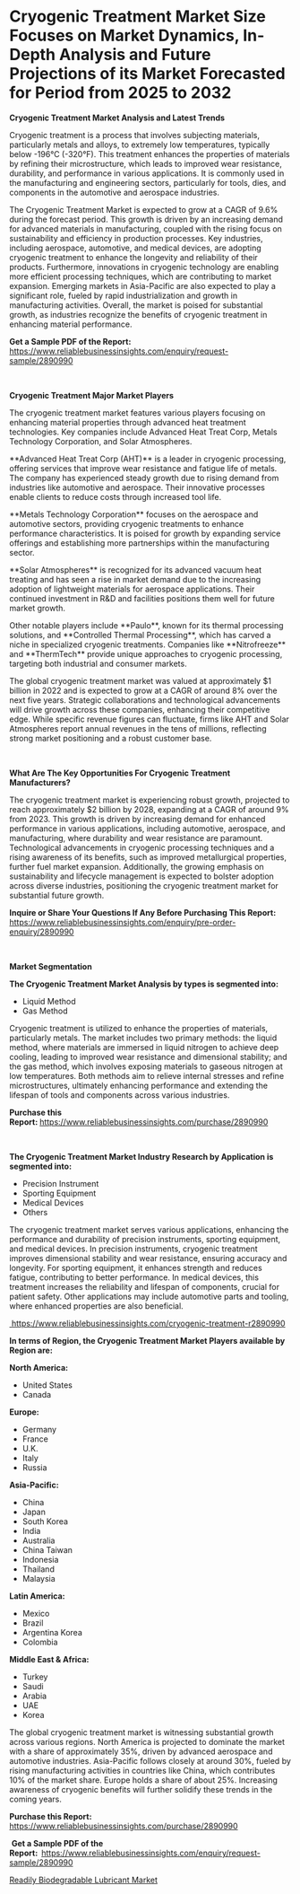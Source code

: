 <p><h1>Cryogenic Treatment Market Size Focuses on Market Dynamics, In-Depth Analysis and Future Projections of its Market Forecasted for Period from 2025 to 2032</h1></p><p><strong>Cryogenic Treatment Market Analysis and Latest Trends</strong></p>
<p><p>Cryogenic treatment is a process that involves subjecting materials, particularly metals and alloys, to extremely low temperatures, typically below -196°C (-320°F). This treatment enhances the properties of materials by refining their microstructure, which leads to improved wear resistance, durability, and performance in various applications. It is commonly used in the manufacturing and engineering sectors, particularly for tools, dies, and components in the automotive and aerospace industries.</p><p>The Cryogenic Treatment Market is expected to grow at a CAGR of 9.6% during the forecast period. This growth is driven by an increasing demand for advanced materials in manufacturing, coupled with the rising focus on sustainability and efficiency in production processes. Key industries, including aerospace, automotive, and medical devices, are adopting cryogenic treatment to enhance the longevity and reliability of their products. Furthermore, innovations in cryogenic technology are enabling more efficient processing techniques, which are contributing to market expansion. Emerging markets in Asia-Pacific are also expected to play a significant role, fueled by rapid industrialization and growth in manufacturing activities. Overall, the market is poised for substantial growth, as industries recognize the benefits of cryogenic treatment in enhancing material performance.</p></p>
<p><strong>Get a Sample PDF of the Report:&nbsp;</strong> <a href="https://www.reliablebusinessinsights.com/enquiry/request-sample/2890990?utm_campaign=3170&utm_medium=2&utm_source=Github&utm_content=ia&utm_term=14032025&utm_id=cryogenic-treatment">https://www.reliablebusinessinsights.com/enquiry/request-sample/2890990</a></p>
<p>&nbsp;</p>
<p><strong>Cryogenic Treatment Major Market Players</strong></p>
<p><p>The cryogenic treatment market features various players focusing on enhancing material properties through advanced heat treatment technologies. Key companies include Advanced Heat Treat Corp, Metals Technology Corporation, and Solar Atmospheres.</p><p>**Advanced Heat Treat Corp (AHT)** is a leader in cryogenic processing, offering services that improve wear resistance and fatigue life of metals. The company has experienced steady growth due to rising demand from industries like automotive and aerospace. Their innovative processes enable clients to reduce costs through increased tool life.</p><p>**Metals Technology Corporation** focuses on the aerospace and automotive sectors, providing cryogenic treatments to enhance performance characteristics. It is poised for growth by expanding service offerings and establishing more partnerships within the manufacturing sector.</p><p>**Solar Atmospheres** is recognized for its advanced vacuum heat treating and has seen a rise in market demand due to the increasing adoption of lightweight materials for aerospace applications. Their continued investment in R&D and facilities positions them well for future market growth.</p><p>Other notable players include **Paulo**, known for its thermal processing solutions, and **Controlled Thermal Processing**, which has carved a niche in specialized cryogenic treatments. Companies like **Nitrofreeze** and **ThermTech** provide unique approaches to cryogenic processing, targeting both industrial and consumer markets.</p><p>The global cryogenic treatment market was valued at approximately $1 billion in 2022 and is expected to grow at a CAGR of around 8% over the next five years. Strategic collaborations and technological advancements will drive growth across these companies, enhancing their competitive edge. While specific revenue figures can fluctuate, firms like AHT and Solar Atmospheres report annual revenues in the tens of millions, reflecting strong market positioning and a robust customer base.</p></p>
<p>&nbsp;</p>
<p><strong>What Are The Key Opportunities For Cryogenic Treatment Manufacturers?</strong></p>
<p><p>The cryogenic treatment market is experiencing robust growth, projected to reach approximately $2 billion by 2028, expanding at a CAGR of around 9% from 2023. This growth is driven by increasing demand for enhanced performance in various applications, including automotive, aerospace, and manufacturing, where durability and wear resistance are paramount. Technological advancements in cryogenic processing techniques and a rising awareness of its benefits, such as improved metallurgical properties, further fuel market expansion. Additionally, the growing emphasis on sustainability and lifecycle management is expected to bolster adoption across diverse industries, positioning the cryogenic treatment market for substantial future growth.</p></p>
<p><strong>Inquire or Share Your Questions If Any Before Purchasing This Report:</strong> <a href="https://www.reliablebusinessinsights.com/enquiry/pre-order-enquiry/2890990?utm_campaign=3170&utm_medium=2&utm_source=Github&utm_content=ia&utm_term=14032025&utm_id=cryogenic-treatment">https://www.reliablebusinessinsights.com/enquiry/pre-order-enquiry/2890990</a></p>
<p>&nbsp;</p>
<p><strong>Market Segmentation</strong></p>
<p><strong>The Cryogenic Treatment Market Analysis by types is segmented into:</strong></p>
<p><ul><li>Liquid Method</li><li>Gas Method</li></ul></p>
<p><p>Cryogenic treatment is utilized to enhance the properties of materials, particularly metals. The market includes two primary methods: the liquid method, where materials are immersed in liquid nitrogen to achieve deep cooling, leading to improved wear resistance and dimensional stability; and the gas method, which involves exposing materials to gaseous nitrogen at low temperatures. Both methods aim to relieve internal stresses and refine microstructures, ultimately enhancing performance and extending the lifespan of tools and components across various industries.</p></p>
<p><strong>Purchase this Report:&nbsp;</strong><a href="https://www.reliablebusinessinsights.com/purchase/2890990?utm_campaign=3170&utm_medium=2&utm_source=Github&utm_content=ia&utm_term=14032025&utm_id=cryogenic-treatment">https://www.reliablebusinessinsights.com/purchase/2890990</a></p>
<p>&nbsp;</p>
<p><strong>The Cryogenic Treatment Market Industry Research by Application is segmented into:</strong></p>
<p><ul><li>Precision Instrument</li><li>Sporting Equipment</li><li>Medical Devices</li><li>Others</li></ul></p>
<p><p>The cryogenic treatment market serves various applications, enhancing the performance and durability of precision instruments, sporting equipment, and medical devices. In precision instruments, cryogenic treatment improves dimensional stability and wear resistance, ensuring accuracy and longevity. For sporting equipment, it enhances strength and reduces fatigue, contributing to better performance. In medical devices, this treatment increases the reliability and lifespan of components, crucial for patient safety. Other applications may include automotive parts and tooling, where enhanced properties are also beneficial.</p></p>
<p><a href="https://www.reliablebusinessinsights.com/cryogenic-treatment-r2890990?utm_campaign=3170&utm_medium=2&utm_source=Github&utm_content=ia&utm_term=14032025&utm_id=cryogenic-treatment">&nbsp;https://www.reliablebusinessinsights.com/cryogenic-treatment-r2890990</a></p>
<p><strong>In terms of Region, the Cryogenic Treatment Market Players available by Region are:</strong></p>
<p>
    <p> <strong> North America: </strong>
        <ul>
            <li>United States</li>
            <li>Canada</li>
        </ul>
        </p> 
    <p> <strong> Europe: </strong>
        <ul>
            <li>Germany</li>
            <li>France</li>
            <li>U.K.</li>
            <li>Italy</li>
            <li>Russia</li>
        </ul>
        </p> 
    <p> <strong> Asia-Pacific: </strong>
        <ul>
            <li>China</li>
            <li>Japan</li>
            <li>South Korea</li>
            <li>India</li>
            <li>Australia</li>
            <li>China Taiwan</li>
            <li>Indonesia</li>
            <li>Thailand</li>
            <li>Malaysia</li>
        </ul>
        </p> 
    <p> <strong> Latin America: </strong>
        <ul>
            <li>Mexico</li>
            <li>Brazil</li>
            <li>Argentina Korea</li>
            <li>Colombia</li>
        </ul>
        </p> 
    <p> <strong> Middle East & Africa: </strong>
        <ul>
            <li>Turkey</li>
            <li>Saudi</li>
            <li>Arabia</li>
            <li>UAE</li>
            <li>Korea</li>
        </ul>
    </p>
    </p>
<p><p>The global cryogenic treatment market is witnessing substantial growth across various regions. North America is projected to dominate the market with a share of approximately 35%, driven by advanced aerospace and automotive industries. Asia-Pacific follows closely at around 30%, fueled by rising manufacturing activities in countries like China, which contributes 10% of the market share. Europe holds a share of about 25%. Increasing awareness of cryogenic benefits will further solidify these trends in the coming years.</p></p>
<p><strong>Purchase this Report: </strong><a href="https://www.reliablebusinessinsights.com/purchase/2890990?utm_campaign=3170&utm_medium=2&utm_source=Github&utm_content=ia&utm_term=14032025&utm_id=cryogenic-treatment">https://www.reliablebusinessinsights.com/purchase/2890990</a></p>
<p>&nbsp;<strong>Get a Sample PDF of the Report:&nbsp;&nbsp;</strong><a href="https://www.reliablebusinessinsights.com/enquiry/request-sample/2890990?utm_campaign=3170&utm_medium=2&utm_source=Github&utm_content=ia&utm_term=14032025&utm_id=cryogenic-treatment">https://www.reliablebusinessinsights.com/enquiry/request-sample/2890990</a></p>
<p><strong></strong></p>
<p><p><a href="https://github.com/ryanbell8967/Market-Research-Report-List-1/blob/main/readily-biodegradable-lubricant-market.md?utm_campaign=3170&utm_medium=2&utm_source=Github&utm_content=ia&utm_term=14032025&utm_id=cryogenic-treatment">Readily Biodegradable Lubricant Market</a></p></p>